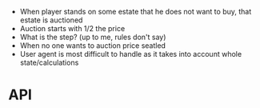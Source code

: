 * When player stands on some estate that he does not want to buy, that estate is auctioned
* Auction starts with 1/2 the price 
* What is the step? (up to me, rules don't say)
* When no one wants to auction price seatled
* User agent is most difficult to handle as it takes into account whole state/calculations

# API

